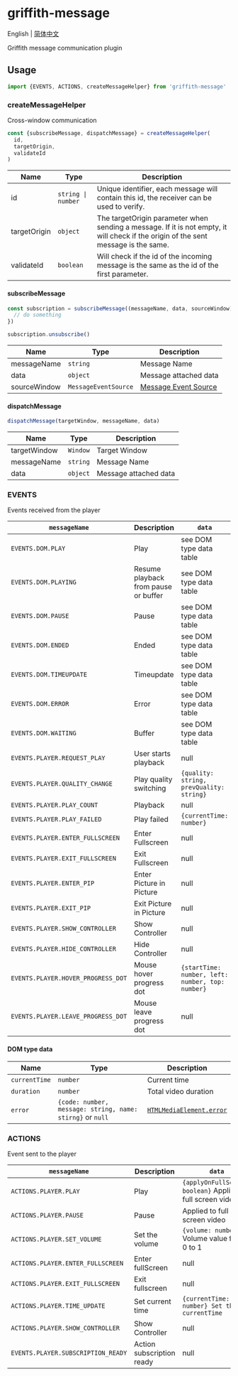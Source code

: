 # griffith-message

English | [简体中文](./README-zh-Hans.md)

Griffith message communication plugin

## Usage

```js
import {EVENTS, ACTIONS, createMessageHelper} from 'griffith-message'
```

### createMessageHelper

Cross-window communication

```js
const {subscribeMessage, dispatchMessage} = createMessageHelper(
  id,
  targetOrigin,
  validateId
)
```

| Name         | Type               | Description                                                                                                                         |
| ------------ | ------------------ | ----------------------------------------------------------------------------------------------------------------------------------- |
| id           | `string \| number` | Unique identifier, each message will contain this id, the receiver can be used to verify.                                           |
| targetOrigin | `object`           | The targetOrigin parameter when sending a message. If it is not empty, it will check if the origin of the sent message is the same. |
| validateId   | `boolean`          | Will check if the id of the incoming message is the same as the id of the first parameter.                                          |

#### subscribeMessage

```js
const subscription = subscribeMessage((messageName, data, sourceWindow) => {
  // do something
})

subscription.unsubscribe()
```

| Name         | Type                 | Description                                |
| ------------ | -------------------- | ------------------------------------------ |
| messageName  | `string`             | Message Name                               |
| data         | `object`             | Message attached data                      |
| sourceWindow | `MessageEventSource` | [Message Event Source][messageeventsource] |

[messageeventsource]: https://developer.mozilla.org/en-US/docs/Web/API/MessageEvent/source 'MessageEventSource'

#### dispatchMessage

```js
dispatchMessage(targetWindow, messageName, data)
```

| Name         | Type     | Description           |
| ------------ | -------- | --------------------- |
| targetWindow | `Window` | Target Window         |
| messageName  | `string` | Message Name          |
| data         | `object` | Message attached data |

### EVENTS

Events received from the player

| `messageName`                      | Description                          | `data`                                           |
| ---------------------------------- | ------------------------------------ | ------------------------------------------------ |
| `EVENTS.DOM.PLAY`                  | Play                                 | see DOM type data table                          |
| `EVENTS.DOM.PLAYING`               | Resume playback from pause or buffer | see DOM type data table                          |
| `EVENTS.DOM.PAUSE`                 | Pause                                | see DOM type data table                          |
| `EVENTS.DOM.ENDED`                 | Ended                                | see DOM type data table                          |
| `EVENTS.DOM.TIMEUPDATE`            | Timeupdate                           | see DOM type data table                          |
| `EVENTS.DOM.ERROR`                 | Error                                | see DOM type data table                          |
| `EVENTS.DOM.WAITING`               | Buffer                               | see DOM type data table                          |
| `EVENTS.PLAYER.REQUEST_PLAY`       | User starts playback                 | null                                             |
| `EVENTS.PLAYER.QUALITY_CHANGE`     | Play quality switching               | `{quality: string, prevQuality: string}`         |
| `EVENTS.PLAYER.PLAY_COUNT`         | Playback                             | null                                             |
| `EVENTS.PLAYER.PLAY_FAILED`        | Play failed                          | `{currentTime: number}`                          |
| `EVENTS.PLAYER.ENTER_FULLSCREEN`   | Enter Fullscreen                     | null                                             |
| `EVENTS.PLAYER.EXIT_FULLSCREEN`    | Exit Fullscreen                      | null                                             |
| `EVENTS.PLAYER.ENTER_PIP`          | Enter Picture in Picture             | null                                             |
| `EVENTS.PLAYER.EXIT_PIP`           | Exit Picture in Picture              | null                                             |
| `EVENTS.PLAYER.SHOW_CONTROLLER`    | Show Controller                      | null                                             |
| `EVENTS.PLAYER.HIDE_CONTROLLER`    | Hide Controller                      | null                                             |
| `EVENTS.PLAYER.HOVER_PROGRESS_DOT` | Mouse hover progress dot             | `{startTime: number, left: number, top: number}` |
| `EVENTS.PLAYER.LEAVE_PROGRESS_DOT` | Mouse leave progress dot             | null                                             |

#### DOM type data

| Name          | Type                                                      | Description                                        |
| ------------- | --------------------------------------------------------- | -------------------------------------------------- |
| `currentTime` | `number`                                                  | Current time                                       |
| `duration`    | `number`                                                  | Total video duration                               |
| `error`       | `{code: number, message: string, name: stirng}` or `null` | [`HTMLMediaElement.error`][htmlmediaelement-error] |

[htmlmediaelement-error]: https://developer.mozilla.org/en-US/docs/Web/API/HTMLMediaElement/error 'HTMLMediaElement.error'

### ACTIONS

Event sent to the player

| `messageName`                      | Description               | `data`                                                      | Status    |
| ---------------------------------- | ------------------------- | ----------------------------------------------------------- | --------- |
| `ACTIONS.PLAYER.PLAY`              | Play                      | `{applyOnFullScreen: boolean}` Applied to full screen video | SUPPORTED |
| `ACTIONS.PLAYER.PAUSE`             | Pause                     | Applied to full screen video                                | SUPPORTED |
| `ACTIONS.PLAYER.SET_VOLUME`        | Set the volume            | `{volume: number}` Volume value from 0 to 1                 | SUPPORTED |
| `ACTIONS.PLAYER.ENTER_FULLSCREEN`  | Enter fullScreen          | null                                                        | SUPPORTED |
| `ACTIONS.PLAYER.EXIT_FULLSCREEN`   | Exit fullscreen           | null                                                        | SUPPORTED |
| `ACTIONS.PLAYER.TIME_UPDATE`       | Set current time          | `{currentTime: number} Set the currentTime`                 | SUPPORTED |
| `ACTIONS.PLAYER.SHOW_CONTROLLER`   | Show Controller           | null                                                        | SUPPORTED |
| `EVENTS.PLAYER.SUBSCRIPTION_READY` | Action subscription ready | null                                                        |
